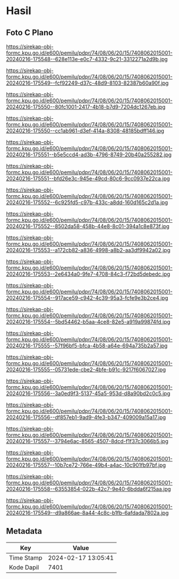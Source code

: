 # Hasil

## Foto C Plano

https://sirekap-obj-formc.kpu.go.id/e600/pemilu/pdpr/74/08/06/20/15/7408062015001-20240216-175548--628e113e-e0c7-4332-9c21-3312271a2d9b.jpg

https://sirekap-obj-formc.kpu.go.id/e600/pemilu/pdpr/74/08/06/20/15/7408062015001-20240216-175549--fcf92249-d37c-48d9-8103-82387b60a90f.jpg

https://sirekap-obj-formc.kpu.go.id/e600/pemilu/pdpr/74/08/06/20/15/7408062015001-20240216-175550--80fc1001-2417-4b18-b7d9-7204dc1267eb.jpg

https://sirekap-obj-formc.kpu.go.id/e600/pemilu/pdpr/74/08/06/20/15/7408062015001-20240216-175550--cc1ab961-d3ef-414a-8308-48185bdff146.jpg

https://sirekap-obj-formc.kpu.go.id/e600/pemilu/pdpr/74/08/06/20/15/7408062015001-20240216-175551--b5e5ccd4-ad3b-4796-8749-20b40a255282.jpg

https://sirekap-obj-formc.kpu.go.id/e600/pemilu/pdpr/74/08/06/20/15/7408062015001-20240216-175551--bfd26e3c-945e-49cd-80c6-9cc0937e22ca.jpg

https://sirekap-obj-formc.kpu.go.id/e600/pemilu/pdpr/74/08/06/20/15/7408062015001-20240216-175552--6c925fd5-c97b-433c-a8dd-160d165c2d1a.jpg

https://sirekap-obj-formc.kpu.go.id/e600/pemilu/pdpr/74/08/06/20/15/7408062015001-20240216-175552--8502da58-458b-44e8-8c01-394a1c8e873f.jpg

https://sirekap-obj-formc.kpu.go.id/e600/pemilu/pdpr/74/08/06/20/15/7408062015001-20240216-175553--a172cb82-a836-4998-a8b2-aa3df9942a02.jpg

https://sirekap-obj-formc.kpu.go.id/e600/pemilu/pdpr/74/08/06/20/15/7408062015001-20240216-175553--2e6434a0-9fe7-4708-84c3-f72bd5debedc.jpg

https://sirekap-obj-formc.kpu.go.id/e600/pemilu/pdpr/74/08/06/20/15/7408062015001-20240216-175554--917ace59-c942-4c39-95a3-fcfe9e3b2ce4.jpg

https://sirekap-obj-formc.kpu.go.id/e600/pemilu/pdpr/74/08/06/20/15/7408062015001-20240216-175554--5bd54462-b5aa-4ce8-82e5-a919a99874fd.jpg

https://sirekap-obj-formc.kpu.go.id/e600/pemilu/pdpr/74/08/06/20/15/7408062015001-20240216-175555--57f96bf5-bfca-4b58-a64e-694a735b2a57.jpg

https://sirekap-obj-formc.kpu.go.id/e600/pemilu/pdpr/74/08/06/20/15/7408062015001-20240216-175555--05731ede-cbe2-4bfe-b91c-9217f6067027.jpg

https://sirekap-obj-formc.kpu.go.id/e600/pemilu/pdpr/74/08/06/20/15/7408062015001-20240216-175556--3a0ed9f3-5137-45a5-953d-d8a90bd2c0c5.jpg

https://sirekap-obj-formc.kpu.go.id/e600/pemilu/pdpr/74/08/06/20/15/7408062015001-20240216-175556--df857eb1-9ad9-4fe3-b347-409009a15a17.jpg

https://sirekap-obj-formc.kpu.go.id/e600/pemilu/pdpr/74/08/06/20/15/7408062015001-20240216-175557--3794e6ac-8565-4507-8dcd-f1f37c3066b5.jpg

https://sirekap-obj-formc.kpu.go.id/e600/pemilu/pdpr/74/08/06/20/15/7408062015001-20240216-175557--10b7ce72-766e-49b4-a4ac-10c901fb97bf.jpg

https://sirekap-obj-formc.kpu.go.id/e600/pemilu/pdpr/74/08/06/20/15/7408062015001-20240216-175558--63553854-022b-42c7-9e40-6bdda6f215aa.jpg

https://sirekap-obj-formc.kpu.go.id/e600/pemilu/pdpr/74/08/06/20/15/7408062015001-20240216-175549--d9a866ae-8a44-4c8c-b1fb-6afdada7802a.jpg


## Metadata

| Key        | Value               |
| ---------- | ------------------- |
| Time Stamp | 2024-02-17 13:05:41 |
| Kode Dapil | 7401                |



